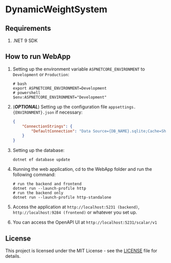 # DynamicWeightSystem

## Requirements

1. .NET 9 SDK

## How to run WebApp

1. Setting up the environment variable `ASPNETCORE_ENVIRONMENT` to `Development` or `Production`:

    ```shell
    # bash
    export ASPNETCORE_ENVIRONMENT=Development
    # powershell
    $env:ASPNETCORE_ENVIRONMENT="Development"
    ```
2. (***OPTIONAL***) Setting up the configuration file `appsettings.{ENVIRONMENT}.json` if necessary:

    ```json
    {
        "ConnectionStrings": {
            "DefaultConnection": "Data Source={DB_NAME}.sqlite;Cache=Shared;"
        }
    }
    ```

3. Setting up the database:

    ```shell
    dotnet ef database update
    ```

4. Running the web application, cd to the WebApp folder and run the following command:

    ```shell
    # run the backend and frontend
    dotnet run --launch-profile http
    # run the backend only
    dotnet run --launch-profile http-standalone
    ```

5. Access the application at `http://localhost:5231 (backend)`, `http://localhost:9284 (frontend)` or whatever you set up.
6. You can access the OpenAPI UI at `http://localhost:5231/scalar/v1`

## License

This project is licensed under the MIT License - see the [LICENSE](LICENSE) file for details.

